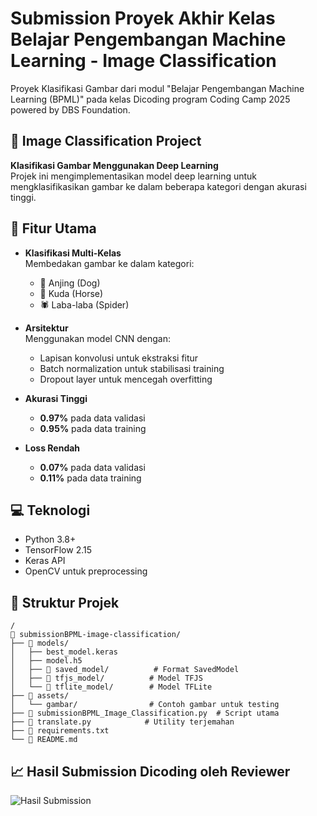 # Submission Proyek Akhir Kelas Belajar Pengembangan Machine Learning - Image Classification
Proyek Klasifikasi Gambar dari modul "Belajar Pengembangan Machine Learning (BPML)" pada kelas Dicoding program Coding Camp 2025 powered by DBS Foundation.

## 📸 Image Classification Project

**Klasifikasi Gambar Menggunakan Deep Learning**  
Projek ini mengimplementasikan model deep learning untuk mengklasifikasikan gambar ke dalam beberapa kategori dengan akurasi tinggi.

## 🚀 Fitur Utama
- **Klasifikasi Multi-Kelas**  
  Membedakan gambar ke dalam kategori: 
  - 🐶 Anjing (Dog)
  - 🐴 Kuda (Horse)
  - 🕷️ Laba-laba (Spider)

- **Arsitektur**  
  Menggunakan model CNN dengan:
  - Lapisan konvolusi untuk ekstraksi fitur
  - Batch normalization untuk stabilisasi training
  - Dropout layer untuk mencegah overfitting

- **Akurasi Tinggi**  
  - **0.97%** pada data validasi
  - **0.95%** pada data training

- **Loss Rendah**  
  - **0.07%** pada data validasi
  - **0.11%** pada data training

## 💻 Teknologi
- Python 3.8+
- TensorFlow 2.15
- Keras API
- OpenCV untuk preprocessing

## 📂 Struktur Projek
```
/
📁 submissionBPML-image-classification/
├── 📁 models/
│   ├── best_model.keras
│   ├── model.h5
│   ├── 📁 saved_model/          # Format SavedModel
│   ├── 📁 tfjs_model/          # Model TFJS
│   └── 📁 tflite_model/        # Model TFLite
├── 📁 assets/
│   └── gambar/                # Contoh gambar untuk testing
├── 📄 submissionBPML_Image_Classification.py  # Script utama
├── 📄 translate.py            # Utility terjemahan
├── 📄 requirements.txt
└── 📄 README.md
```

## 📈 Hasil Submission Dicoding oleh Reviewer
![Hasil Submission](gambar/hasil_submission.jng)
